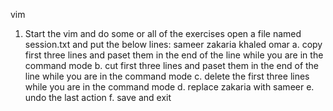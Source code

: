 vim
1. Start the vim and do some or all of the exercises
 open a file named session.txt and put the below lines:
 sameer
 zakaria
 khaled
 omar
a. copy first three lines and paset them in the end of the line while you are in the command mode
b. cut first three lines and paset them in the end of the line while you are in the command mode
c. delete the first three lines while you are in the command mode
d. replace zakaria with sameer
e. undo the last action
f. save and exit
